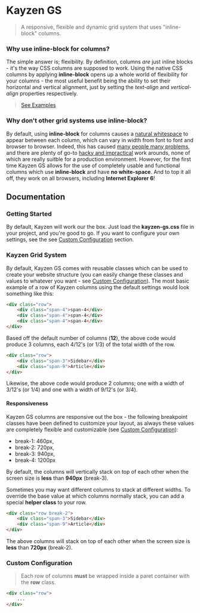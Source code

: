 # Kayzen GS
> A responsive, flexible and dynamic grid system that uses "inline-block" columns.

### Why use inline-block for columns?

The simple answer is; flexibility. By definition, columns *are* just inline blocks - it's the way CSS columns are supposed to work. Using the native CSS columns by applying **inline-block** opens up a whole world of flexibility for your columns - the most useful benefit being the ability to set their horizontal and vertical alignment, just by setting the *text-align* and *vertical-align* properties respectively. 

> [See Examples](http://#)

### Why don't other grid systems use inline-block?

By default, using **inline-block** for columns causes a [natural whitespace](http://css-tricks.com/fighting-the-space-between-inline-block-elements/) to appear between each column, which can vary in width from font to font and browser to browser. Indeed, this has caused [many people many problems](http://stackoverflow.com/search?q=inline-block+column), and there are plenty of go-to [hacky and impractical](http://davidwalsh.name/remove-whitespace-inline-block) work arounds, none of which are really suitble for a production environment. However, for the first time Kayzen GS allows for the use of completely usable and functional columns which use **inline-block** and have **no white-space**. And to top it all off, they work on all browsers, including **Internet Explorer 6**!

## Documentation

### Getting Started

By default, Kayzen will work our the box. Just load the **kayzen-gs.css** file in your project, and you're good to go. If you want to configure your own settings, see the see [Custom Configuration](#) section.

### Kayzen Grid System

By default, Kayzen GS comes with reusable classes which can be used to create your website structure (you can easily change these classes and values to whatever you want - see [Custom Configuration](#)). The most basic example of a row of Kayzen columns using the default settings would look something like this:

```html
<div class="row">                    
    <div class="span-4">span-4</div>
    <div class="span-4">span-4</div>
    <div class="span-4">span-4</div>
</div>
```

Based off the default number of columns (**12**), the above code would produce 3 columns, each 4/12's (or 1/3) of the total width of the row.

```html
<div class="row">                    
    <div class="span-3">Sidebar</div>
    <div class="span-9">Article</div>
</div>
```

Likewise, the above code would produce 2 columns; one with a width of 3/12's (or 1/4) and one with a width of 9/12's (or 3/4).

#### Responsiveness

Kayzen GS columns are responsive out the box - the following breakpoint classes have been defined to customize your layout, as always these values are completely flexible and customizable (see [Custom Configuration](#)):

* break-1: 460px,
* break-2: 720px,
* break-3: 940px,
* break-4: 1200px

By default, the columns will vertically stack on top of each other when the screen size is **less** than **940px** (break-3).

Sometimes you may want different columns to stack at different widths. To override the base value at which columns normally stack, you can add a special **helper class** to your row.

```html
<div class="row break-2">                    
    <div class="span-3">Sidebar</div>
    <div class="span-9">Article</div>
</div>
```

The above columns will stack on top of each other when the screen size is **less** than **720px** (break-2).

### Custom Configuration

> Each row of columns **must** be wrapped inside a paret container with the **row** class.

```html
<div class="row">
	...
</div>
```